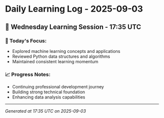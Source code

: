 # Daily Learning Log - 2025-09-03

## 📅 Wednesday Learning Session - 17:35 UTC

### 🎯 Today's Focus:
- Explored machine learning concepts and applications
- Reviewed Python data structures and algorithms
- Maintained consistent learning momentum

### 📈 Progress Notes:
- Continuing professional development journey
- Building strong technical foundation
- Enhancing data analysis capabilities

---
*Generated at 17:35 UTC on 2025-09-03*
